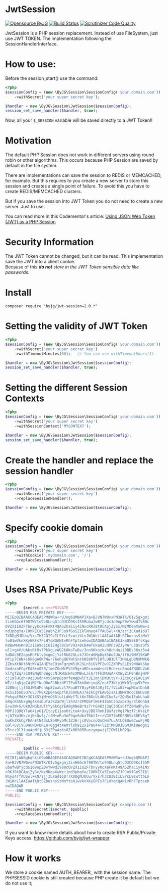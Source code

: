 # JwtSession

[![Opensource ByJG](https://img.shields.io/badge/opensource-byjg.com-brightgreen.svg)](http://opensource.byjg.com)
[![Build Status](https://travis-ci.org/byjg/jwt-session.svg?branch=master)](https://travis-ci.org/byjg/jwt-session)
[![Scrutinizer Code Quality](https://scrutinizer-ci.com/g/byjg/jwt-session/badges/quality-score.png?b=master)](https://scrutinizer-ci.com/g/byjg/jwt-session/?branch=master)

JwtSession is a PHP session replacement. Instead of use FileSystem, just use JWT TOKEN. 
The implementation following the SessionHandlerInterface.

# How to use:

Before the session_start() use the command: 

```php
<?php
$sessionConfig = (new \ByJG\Session\SessionConfig('your.domain.com'))
    ->withSecret('your super secret key');

$handler = new \ByJG\Session\JwtSession($sessionConfig);
session_set_save_handler($handler, true);
```

Now, all your `$_SESSION` variable will be saved directly to a JWT Token!!
 
# Motivation

The default PHP Session does not work in different servers using round robin or other algorithms.
This occurs because PHP Session are saved by default in the file system. 

There are implementations can save the session to REDIS or MEMCACHED, for example. 
But this requires to you create a new server to store this session and creates a single point of failure. 
To avoid this you have to create REDIS/MEMCACHED clusters. 

But if you save the session into JWT Token you do not need to create a new server.
Just to use. 

You can read more in this Codementor's article: 
[Using JSON Web Token (JWT) as a PHP Session](https://www.codementor.io/byjg/using-json-web-token-jwt-as-a-php-session-axeuqbg1m)

# Security Information

The JWT Token cannot be changed, but it can be read. 
This implementation save the JWT into a client cookie.  
Because of this _**do not** store in the JWT Token sensible data like passwords_.
 
# Install

```
composer require "byjg/jwt-session=2.0.*"
```

 
# Setting the validity of JWT Token

```php
<?php
$sessionConfig = (new \ByJG\Session\SessionConfig('your.domain.com'))
    ->withSecret('your super secret key')
    ->withTimeoutMinutes(60);   // You can use withTimeoutHours(1)

$handler = new \ByJG\Session\JwtSession($sessionConfig);
session_set_save_handler($handler, true);
```

# Setting the different Session Contexts

```php
<?php
$sessionConfig = (new \ByJG\Session\SessionConfig('your.domain.com'))
    ->withSecret('your super secret key')
    ->withSessionContext('MYCONTEXT');

$handler = new \ByJG\Session\JwtSession($sessionConfig);
session_set_save_handler($handler, true);
```

# Create the handler and replace the session handler

```php
<?php
$sessionConfig = (new \ByJG\Session\SessionConfig('your.domain.com'))
    ->withSecret('your super secret key')
    ->replaceSessionHandler();

$handler = new \ByJG\Session\JwtSession($sessionConfig);
```

# Specify cookie domain 

```php
<?php
$sessionConfig = (new \ByJG\Session\SessionConfig('your.domain.com'))
    ->withSecret('your super secret key')
    ->withCookie('.mydomain.com', '/')
    ->replaceSessionHandler();

$handler = new \ByJG\Session\JwtSession($sessionConfig);
```

# Uses RSA Private/Public Keys

```php
<?php
        $secret = <<<PRIVATE
-----BEGIN RSA PRIVATE KEY-----
MIIEpQIBAAKCAQEA5PMdWRa+rUJmg6QMNAPIXa+BJVN7W0vxPN3WTK/OIv5gxgmj
2inHGGc6f90TW/to948LnqGtcD3CD9KsI55MubafwBYjcds1o9opZ0vYwwdIV80c
OVZX1IUZFTbnyyKcXeFmKt49A52haCiy4iNxcRK38tOCApjZySx/NzMDeaXuWe+1
nd3pbgYa/I8MkECa5EyabhZJPJo9fGoSZIklNnyq4TfAUSwl+KN/zjj3CXad1oDT
7XDDgMJDUu/Vxs7h3CQI9zILSYcL9zwttbLnJW1WcLlAAIaAfABtSZboznsStMnY
to01wVknXKyERFs7FLHYqKQANIvRhFTptsehowIDAQABAoIBAEkJkaQ5EE0fcKqw
K8BwMHxKn81zi1e9q1C6iEHgl8csFV03+BCB4WTUkaH2udVPJ9ZJyPArLbQvz3fS
wl1+g4V/UAksRtRslPkXgLvWQ2k8KoTwBv/3nn9Kkozk/h8chHuii0BDs30yzSn4
SdDAc9EZopsRhFklv9xgmJjYalRk02OLck73G+d6MpDqX56o2UA/lf6i9MV19KWP
HYip7CAN+i6k8gA0KPHwr76ehgQ6YHtSntkWS8RfVI8fLUB1UlT3HmLgUBNXMWkQ
ZZbvXtNOt6NtW/WIAHEYeE9jmFgrpW5jKJSLn5iGVPFZwJIZXRPyELEs9NHWkS6e
GmdzxnECgYEA8+m05B/tmeZOuMrPVJV9g+aBDcuxmW+sdLRch+ccSmx4ZNQOLVoU
klYgTZq/a1O4ENq0h2WgccNlRHdcH4sXMBvLalA/tFhZMUuA/KXWyZ1F0hBnjHVF
cj1alHCqh+9qJDGdn4mxSmrp8p0rfeWgBwlFtJEJmjjDWDCtVY+JZcsCgYEA8EuV
WF/ilgDjgC4jMCYNuO0oFGBbtNP17PuU3kh8W+joqK/nufZ3NLy1WrDIpqa9YPex
328Nnjljf5GJWSdMchAp82waLzl7FaaBTY0iyFAK4J0jfC/fVLx82+wpM3utDnh8
9x5iIboO5U7uEJ7k8X2p64GoprlKJSRmGAJ7eIkCgYEAw5IsXI3NMY0cqcbUHvoO
PehgqfMdX+3O1XSYjM+eO35lulLdWzfTLtKn7BGcUi46dCkofzfZQd5uIEukLhaU
bRqcK45UxgHg4kmsDufaJKZaCWjl3hVZrZPMQSFlWsF41bSCshzxbr3y/3lOGhA4
E+w3W+S/Uk0ZNGkzUltYy6kCgYEA0gRNeBr9z7rhG4O3j3qC3dCxCfYZ0Na8hy5v
M0PJJQ9QYTa04iyOjVItcyE1jaoHtLtoA+9syJBB7RoHIBufzcVg1Pbzf7jOYeLP
+jbTYp3Kk/vjKsQwfj/rJM+oRu3eF9qo5dbxT6btI++zVGV7lbEOFN6Sx30EV6gT
bwKkZXkCgYEAnEtN43xL8bRFybMc1ZJErjc0VocnoQxCHm7LuAtLOEUw6CwwFj9Q
GOl+GViVuDHUNQvURLn+6gg4tAemYlob912xIPaU44+lZzTMHBOJBGMJKi8WogKi
V5+cz9l31uuAgNfjL63jZPaAzKs8Zx6R3O5RuezympwijCIGWILbO2Q=
-----END RSA PRIVATE KEY-----
PRIVATE;

        $public = <<<PUBLIC
-----BEGIN PUBLIC KEY-----
MIIBIjANBgkqhkiG9w0BAQEFAAOCAQ8AMIIBCgKCAQEA5PMdWRa+rUJmg6QMNAPI
Xa+BJVN7W0vxPN3WTK/OIv5gxgmj2inHGGc6f90TW/to948LnqGtcD3CD9KsI55M
ubafwBYjcds1o9opZ0vYwwdIV80cOVZX1IUZFTbnyyKcXeFmKt49A52haCiy4iNx
cRK38tOCApjZySx/NzMDeaXuWe+1nd3pbgYa/I8MkECa5EyabhZJPJo9fGoSZIkl
Nnyq4TfAUSwl+KN/zjj3CXad1oDT7XDDgMJDUu/Vxs7h3CQI9zILSYcL9zwttbLn
JW1WcLlAAIaAfABtSZboznsStMnYto01wVknXKyERFs7FLHYqKQANIvRhFTptseh
owIDAQAB
-----END PUBLIC KEY-----
PUBLIC;

$sessionConfig = (new \ByJG\Session\SessionConfig('example.com'))
    ->withRsaSecret($secret, $public)
    ->replaceSessionHandler();

$handler = new \ByJG\Session\JwtSession($sessionConfig);
```

If you want to know more details about how to create RSA Public/Private Keys access:
https://github.com/byjg/jwt-wrapper 


# How it works

We store a cookie named AUTH_BEARER_<context name> with the session name. The PHPSESSID cookie is still created because
PHP create it by default but we do not use it;


